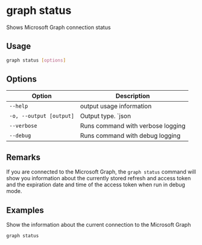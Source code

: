 # graph status

Shows Microsoft Graph connection status

## Usage

```sh
graph status [options]
```

## Options

Option|Description
------|-----------
`--help`|output usage information
`-o, --output [output]`|Output type. `json|text`. Default `text`
`--verbose`|Runs command with verbose logging
`--debug`|Runs command with debug logging

## Remarks

If you are connected to the Microsoft Graph, the `graph status` command will show you information about the currently stored refresh and access token and the expiration date and time of the access token when run in debug mode.

## Examples

Show the information about the current connection to the Microsoft Graph

```sh
graph status
```
